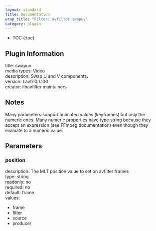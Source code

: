 ```yaml
---
layout: standard
title: Documentation
wrap_title: "Filter: avfilter.swapuv"
category: plugin
---
```

* TOC
{:toc}

## Plugin Information

title: swapuv  
media types:
Video  
description: Swap U and V components.  
version: Lavfi10.1.100  
creator: libavfilter maintainers  

## Notes

Many parameters support animated values (keyframes) but only the numeric ones. Many numeric properties have type string because they accept an expression (see FFmpeg documentation) even though they evaluate to a numeric value.

## Parameters

### position

  
description:
The MLT position value to set on avfilter frames  
type: string  
readonly: no  
required: no  
default: frame  
values:  

* frame
* filter
* source
* producer


